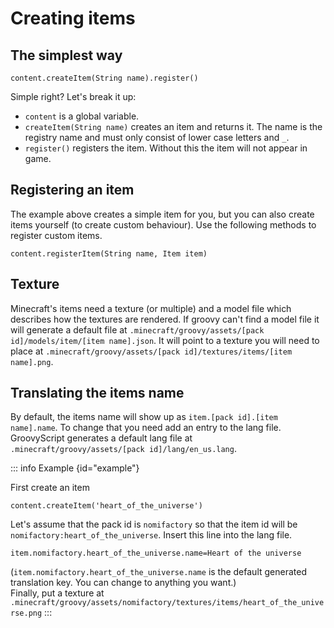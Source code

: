 # Creating items

## The simplest way

```groovy:no-line-numbers
content.createItem(String name).register()
```

Simple right?
Let's break it up:

- `content` is a global variable.
- `createItem(String name)` creates an item and returns it. The name is the registry name and must only consist of lower
  case letters and `_`.
- `register()` registers the item. Without this the item will not appear in game.

## Registering an item

The example above creates a simple item for you, but you can also create items yourself (to create custom behaviour).
Use the following methods to register custom items.

```groovy:no-line-numbers
content.registerItem(String name, Item item)
```

## Texture

Minecraft's items need a texture (or multiple) and a model file which describes how the textures are rendered. If groovy
can't find a model file it will generate a default file
at `.minecraft/groovy/assets/[pack id]/models/item/[item name].json`.
It will point to a texture you will need to place
at `.minecraft/groovy/assets/[pack id]/textures/items/[item name].png`.

## Translating the items name

By default, the items name will show up as `item.[pack id].[item name].name`. To change that you need add an entry to
the lang file. GroovyScript generates a default lang file at `.minecraft/groovy/assets/[pack id]/lang/en_us.lang`.

::: info Example {id="example"}

  First create an item

  ```groovy:no-line-numbers
  content.createItem('heart_of_the_universe')
  ```

  Let's assume that the pack id is `nomifactory` so that the item id will be `nomifactory:heart_of_the_universe`.
  Insert this line into the lang file.

  ```mclang:no-line-numbers
  item.nomifactory.heart_of_the_universe.name=Heart of the universe
  ```

  (`item.nomifactory.heart_of_the_universe.name` is the default generated translation key. You can change to anything you want.) <br>
  Finally, put a texture at `.minecraft/groovy/assets/nomifactory/textures/items/heart_of_the_universe.png`
:::
